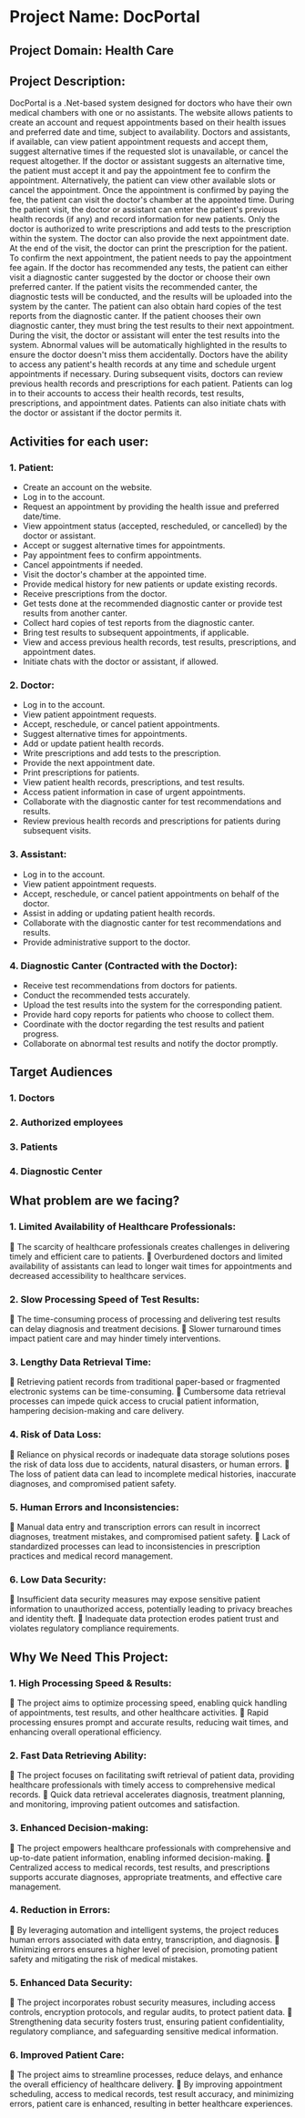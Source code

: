 # Project Name: DocPortal
## Project Domain:  Health Care


## Project Description:
DocPortal is a .Net-based system designed for doctors who have their own medical chambers with one or no assistants. The website allows patients to create an account and request appointments based on their health issues and preferred date and time, subject to availability. Doctors and assistants, if available, can view patient appointment requests and accept them, suggest alternative times if the requested slot is unavailable, or cancel the request altogether.
If the doctor or assistant suggests an alternative time, the patient must accept it and pay the appointment fee to confirm the appointment. Alternatively, the patient can view other available slots or cancel the appointment. Once the appointment is confirmed by paying the fee, the patient can visit the doctor's chamber at the appointed time.
During the patient visit, the doctor or assistant can enter the patient's previous health records (if any) and record information for new patients. Only the doctor is authorized to write prescriptions and add tests to the prescription within the system. The doctor can also provide the next appointment date. At the end of the visit, the doctor can print the prescription for the patient. To confirm the next appointment, the patient needs to pay the appointment fee again.
If the doctor has recommended any tests, the patient can either visit a diagnostic canter suggested by the doctor or choose their own preferred canter. If the patient visits the recommended canter, the diagnostic tests will be conducted, and the results will be uploaded into the system by the canter. The patient can also obtain hard copies of the test reports from the diagnostic canter. If the patient chooses their own diagnostic canter, they must bring the test results to their next appointment. During the visit, the doctor or assistant will enter the test results into the system. Abnormal values will be automatically highlighted in the results to ensure the doctor doesn't miss them accidentally.
Doctors have the ability to access any patient's health records at any time and schedule urgent appointments if necessary. During subsequent visits, doctors can review previous health records and prescriptions for each patient. Patients can log in to their accounts to access their health records, test results, prescriptions, and appointment dates. Patients can also initiate chats with the doctor or assistant if the doctor permits it.


## Activities for each user:
### 1. Patient:
   - Create an account on the website.
   - Log in to the account.
   - Request an appointment by providing the health issue and preferred date/time.
   - View appointment status (accepted, rescheduled, or cancelled) by the doctor or assistant.
   - Accept or suggest alternative times for appointments.
   - Pay appointment fees to confirm appointments.
   - Cancel appointments if needed.
   - Visit the doctor's chamber at the appointed time.
   - Provide medical history for new patients or update existing records.
   - Receive prescriptions from the doctor.
   - Get tests done at the recommended diagnostic canter or provide test results from another canter.
   - Collect hard copies of test reports from the diagnostic canter.
   - Bring test results to subsequent appointments, if applicable.
   - View and access previous health records, test results, prescriptions, and appointment dates.
   - Initiate chats with the doctor or assistant, if allowed.

### 2. Doctor:
   - Log in to the account.
   - View patient appointment requests.
   - Accept, reschedule, or cancel patient appointments.
   - Suggest alternative times for appointments.
   - Add or update patient health records.
   - Write prescriptions and add tests to the prescription.
   - Provide the next appointment date.
   - Print prescriptions for patients.
   - View patient health records, prescriptions, and test results.
   - Access patient information in case of urgent appointments.
   - Collaborate with the diagnostic canter for test recommendations and results.
   - Review previous health records and prescriptions for patients during subsequent visits.

### 3. Assistant:
   - Log in to the account.
   - View patient appointment requests.
   - Accept, reschedule, or cancel patient appointments on behalf of the doctor.
   - Assist in adding or updating patient health records.
   - Collaborate with the diagnostic canter for test recommendations and results.
   - Provide administrative support to the doctor.

### 4. Diagnostic Canter (Contracted with the Doctor):
   - Receive test recommendations from doctors for patients.
   - Conduct the recommended tests accurately.
   - Upload the test results into the system for the corresponding patient.
   - Provide hard copy reports for patients who choose to collect them.
   - Coordinate with the doctor regarding the test results and patient progress.
   - Collaborate on abnormal test results and notify the doctor promptly.


## Target Audiences
### 1.	Doctors 
### 2.	Authorized employees
### 3.	Patients
### 4.	Diagnostic Center


## What problem are we facing?
### 1. Limited Availability of Healthcare Professionals:
	The scarcity of healthcare professionals creates challenges in delivering timely and efficient care to patients.
	Overburdened doctors and limited availability of assistants can lead to longer wait times for appointments and decreased accessibility to healthcare services.

### 2. Slow Processing Speed of Test Results:
	The time-consuming process of processing and delivering test results can delay diagnosis and treatment decisions.
	Slower turnaround times impact patient care and may hinder timely interventions.

### 3. Lengthy Data Retrieval Time:
	Retrieving patient records from traditional paper-based or fragmented electronic systems can be time-consuming.
	Cumbersome data retrieval processes can impede quick access to crucial patient information, hampering decision-making and care delivery.

### 4. Risk of Data Loss:
	Reliance on physical records or inadequate data storage solutions poses the risk of data loss due to accidents, natural disasters, or human errors.
	The loss of patient data can lead to incomplete medical histories, inaccurate diagnoses, and compromised patient safety.

### 5. Human Errors and Inconsistencies:
	Manual data entry and transcription errors can result in incorrect diagnoses, treatment mistakes, and compromised patient safety.
	Lack of standardized processes can lead to inconsistencies in prescription practices and medical record management.

### 6. Low Data Security:
	Insufficient data security measures may expose sensitive patient information to unauthorized access, potentially leading to privacy breaches and identity theft.
	Inadequate data protection erodes patient trust and violates regulatory compliance requirements.


## Why We Need This Project:
### 1. High Processing Speed & Results:
	The project aims to optimize processing speed, enabling quick handling of appointments, test results, and other healthcare activities.
	Rapid processing ensures prompt and accurate results, reducing wait times, and enhancing overall operational efficiency.

### 2. Fast Data Retrieving Ability:
	The project focuses on facilitating swift retrieval of patient data, providing healthcare professionals with timely access to comprehensive medical records.
	Quick data retrieval accelerates diagnosis, treatment planning, and monitoring, improving patient outcomes and satisfaction.

### 3. Enhanced Decision-making:
	The project empowers healthcare professionals with comprehensive and up-to-date patient information, enabling informed decision-making.
	Centralized access to medical records, test results, and prescriptions supports accurate diagnoses, appropriate treatments, and effective care management.

### 4. Reduction in Errors:
	By leveraging automation and intelligent systems, the project reduces human errors associated with data entry, transcription, and diagnosis.
	Minimizing errors ensures a higher level of precision, promoting patient safety and mitigating the risk of medical mistakes.

### 5. Enhanced Data Security:
	The project incorporates robust security measures, including access controls, encryption protocols, and regular audits, to protect patient data.
	Strengthening data security fosters trust, ensuring patient confidentiality, regulatory compliance, and safeguarding sensitive medical information.

### 6. Improved Patient Care:
	The project aims to streamline processes, reduce delays, and enhance the overall efficiency of healthcare delivery.
	By improving appointment scheduling, access to medical records, test result accuracy, and minimizing errors, patient care is enhanced, resulting in better healthcare experiences.
